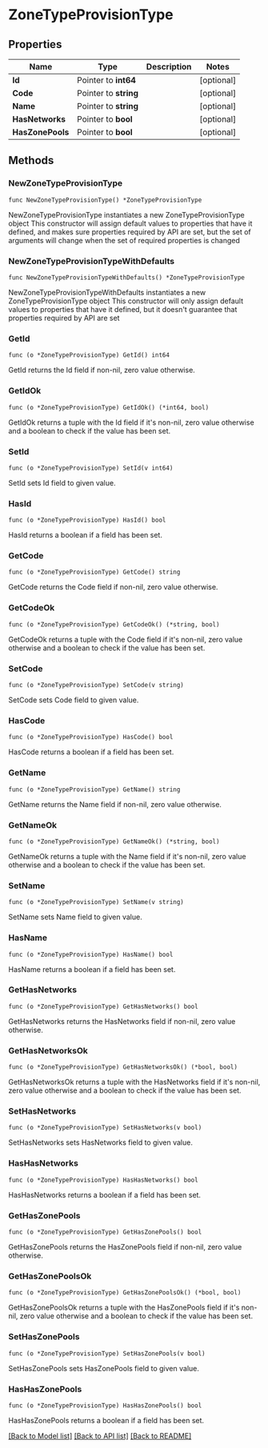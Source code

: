 # ZoneTypeProvisionType

## Properties

Name | Type | Description | Notes
------------ | ------------- | ------------- | -------------
**Id** | Pointer to **int64** |  | [optional] 
**Code** | Pointer to **string** |  | [optional] 
**Name** | Pointer to **string** |  | [optional] 
**HasNetworks** | Pointer to **bool** |  | [optional] 
**HasZonePools** | Pointer to **bool** |  | [optional] 

## Methods

### NewZoneTypeProvisionType

`func NewZoneTypeProvisionType() *ZoneTypeProvisionType`

NewZoneTypeProvisionType instantiates a new ZoneTypeProvisionType object
This constructor will assign default values to properties that have it defined,
and makes sure properties required by API are set, but the set of arguments
will change when the set of required properties is changed

### NewZoneTypeProvisionTypeWithDefaults

`func NewZoneTypeProvisionTypeWithDefaults() *ZoneTypeProvisionType`

NewZoneTypeProvisionTypeWithDefaults instantiates a new ZoneTypeProvisionType object
This constructor will only assign default values to properties that have it defined,
but it doesn't guarantee that properties required by API are set

### GetId

`func (o *ZoneTypeProvisionType) GetId() int64`

GetId returns the Id field if non-nil, zero value otherwise.

### GetIdOk

`func (o *ZoneTypeProvisionType) GetIdOk() (*int64, bool)`

GetIdOk returns a tuple with the Id field if it's non-nil, zero value otherwise
and a boolean to check if the value has been set.

### SetId

`func (o *ZoneTypeProvisionType) SetId(v int64)`

SetId sets Id field to given value.

### HasId

`func (o *ZoneTypeProvisionType) HasId() bool`

HasId returns a boolean if a field has been set.

### GetCode

`func (o *ZoneTypeProvisionType) GetCode() string`

GetCode returns the Code field if non-nil, zero value otherwise.

### GetCodeOk

`func (o *ZoneTypeProvisionType) GetCodeOk() (*string, bool)`

GetCodeOk returns a tuple with the Code field if it's non-nil, zero value otherwise
and a boolean to check if the value has been set.

### SetCode

`func (o *ZoneTypeProvisionType) SetCode(v string)`

SetCode sets Code field to given value.

### HasCode

`func (o *ZoneTypeProvisionType) HasCode() bool`

HasCode returns a boolean if a field has been set.

### GetName

`func (o *ZoneTypeProvisionType) GetName() string`

GetName returns the Name field if non-nil, zero value otherwise.

### GetNameOk

`func (o *ZoneTypeProvisionType) GetNameOk() (*string, bool)`

GetNameOk returns a tuple with the Name field if it's non-nil, zero value otherwise
and a boolean to check if the value has been set.

### SetName

`func (o *ZoneTypeProvisionType) SetName(v string)`

SetName sets Name field to given value.

### HasName

`func (o *ZoneTypeProvisionType) HasName() bool`

HasName returns a boolean if a field has been set.

### GetHasNetworks

`func (o *ZoneTypeProvisionType) GetHasNetworks() bool`

GetHasNetworks returns the HasNetworks field if non-nil, zero value otherwise.

### GetHasNetworksOk

`func (o *ZoneTypeProvisionType) GetHasNetworksOk() (*bool, bool)`

GetHasNetworksOk returns a tuple with the HasNetworks field if it's non-nil, zero value otherwise
and a boolean to check if the value has been set.

### SetHasNetworks

`func (o *ZoneTypeProvisionType) SetHasNetworks(v bool)`

SetHasNetworks sets HasNetworks field to given value.

### HasHasNetworks

`func (o *ZoneTypeProvisionType) HasHasNetworks() bool`

HasHasNetworks returns a boolean if a field has been set.

### GetHasZonePools

`func (o *ZoneTypeProvisionType) GetHasZonePools() bool`

GetHasZonePools returns the HasZonePools field if non-nil, zero value otherwise.

### GetHasZonePoolsOk

`func (o *ZoneTypeProvisionType) GetHasZonePoolsOk() (*bool, bool)`

GetHasZonePoolsOk returns a tuple with the HasZonePools field if it's non-nil, zero value otherwise
and a boolean to check if the value has been set.

### SetHasZonePools

`func (o *ZoneTypeProvisionType) SetHasZonePools(v bool)`

SetHasZonePools sets HasZonePools field to given value.

### HasHasZonePools

`func (o *ZoneTypeProvisionType) HasHasZonePools() bool`

HasHasZonePools returns a boolean if a field has been set.


[[Back to Model list]](../README.md#documentation-for-models) [[Back to API list]](../README.md#documentation-for-api-endpoints) [[Back to README]](../README.md)


